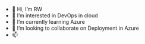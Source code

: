 - 👋 Hi, I’m RW 
- 👀 I’m interested in DevOps in cloud
- 🌱 I’m currently learning Azure
- 💞️ I’m looking to collaborate on Deployment in Azure 
- 📫 

<!---
rwu888888888/rwu888888888 is a ✨ special ✨ repository because its `README.md` (this file) appears on your GitHub profile.
You can click the Preview link to take a look at your changes.
--->
